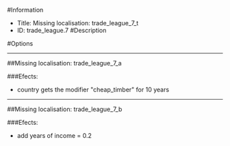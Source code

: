 #Information
 - Title: Missing localisation: trade_league_7_t
 - ID: trade_league.7
#Description

#Options

___
##Missing localisation: trade_league_7_a

###Efects:<ul><li>country gets the modifier "cheap_timber" for 10 years</li></ul>

___
##Missing localisation: trade_league_7_b

###Efects:<ul><li>add years of income = 0.2</li></ul>
